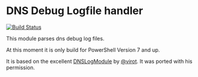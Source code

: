# DNS Debug Logfile handler

[![Build Status](https://dev.azure.com/jschoepp/DNSDebugLogHandler/_apis/build/status/jschpp.DNSDebugLogHandler?branchName=main)](https://dev.azure.com/jschoepp/DNSDebugLogHandler/_build/latest?definitionId=1&branchName=main)

This module parses dns debug log files.

At this moment it is only build for PowerShell Version 7 and up.

It is based on the excellent [DNSLogModule](https://github.com/virot/DNSLogModule) by [@virot](https://github.com/virot).
It was ported with his permission.
